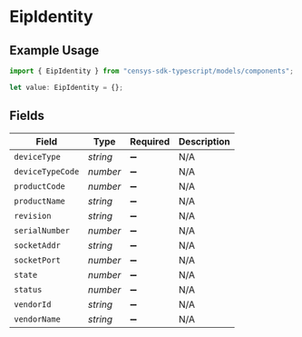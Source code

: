 # EipIdentity

## Example Usage

```typescript
import { EipIdentity } from "censys-sdk-typescript/models/components";

let value: EipIdentity = {};
```

## Fields

| Field              | Type               | Required           | Description        |
| ------------------ | ------------------ | ------------------ | ------------------ |
| `deviceType`       | *string*           | :heavy_minus_sign: | N/A                |
| `deviceTypeCode`   | *number*           | :heavy_minus_sign: | N/A                |
| `productCode`      | *number*           | :heavy_minus_sign: | N/A                |
| `productName`      | *string*           | :heavy_minus_sign: | N/A                |
| `revision`         | *string*           | :heavy_minus_sign: | N/A                |
| `serialNumber`     | *number*           | :heavy_minus_sign: | N/A                |
| `socketAddr`       | *string*           | :heavy_minus_sign: | N/A                |
| `socketPort`       | *number*           | :heavy_minus_sign: | N/A                |
| `state`            | *number*           | :heavy_minus_sign: | N/A                |
| `status`           | *number*           | :heavy_minus_sign: | N/A                |
| `vendorId`         | *string*           | :heavy_minus_sign: | N/A                |
| `vendorName`       | *string*           | :heavy_minus_sign: | N/A                |